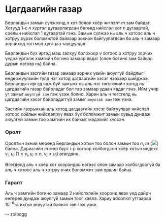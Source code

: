 Цагдаагийн газар
================
Берландын замын сүлжээнд $n$ хот болон хоёр чиглэлт $m$ зам байдаг. Хотууд $1$-с
$n$ хүртэл дугаарлагдсан бөгөөд нийслэл хот $n$ дугаартай, соёлын нийслэл $1$
дугаартай гэнэ. Замын сүлжээ нь аль ч хотоос аль ч хотруу хүрэх боломжтой
байхаар зохион байгуулагдсан ба аль ч замаар зорчиход тогтмол хугацаа
зарцуулдаг.

Берландын бүх иргэд маш залхуу болохоор $v$ хотоос $u$ хотруу зорчих үедээ
үргэлж хамгийн богино замаар явдаг (олон богино зам байвал дурын нэгээр нь)
байна.

Берландын засгийн газар замаар зорчих үеийн аюулгүй байдлыг өндөржүүлхийн тулд
нэг хотод цагдаагийн хэсэг нээхээр шийджээ. Берландын иргэд явж буй замынх нь
аль нэг төгсгөлийн хотод нь цагдаагийн газар байрладаг бол тэр замаар удаан
явдаг гэнэ. Ийм учир уг замыг `аюулгүй зам` гэж үзэж болно. Харин аль ч төгсгөлд
нь цагдаагийн хэсэг байрладаггүй замыг `аюултай зам` гэж үзнэ.

Засгийн газрынхан аль хотод цагдаагийн хэсэг байгуулвал нийслэл хотоос соёлын
нийслэлрүү явах бүх боломжит замын хувьд дундаж аюулгүй замын тоо хамгийн их
байхыг мэдэхийг хүссэн.


### Оролт
Оролтын эхний мөрөнд Берландын хотын тоо болон замын тоо $n$, $m$ (![][1])
байна. Дараагийн $m$ мөр бүрт $i$-р хотоор холбогдсон хоёр хотын индекс $v_i$,
$u_i$ ($1 ≤ v_i, u_i ≤ n$, $v_i ≠ u_i$) өгөгдөнө.

Өгөгдөлд аль ч хоёр хот хоорондоо нэгээс олон замаар холбогдоогүй ба аль ч
хотоос аль ч хотруу очих боломжит зам оршин байна.


### Гаралт
Аль ч хамгийн богино замаар 2 нийслэлийн хооронд явах үед дайрч өнгөрөх дундаж
аюулгүй замын тоог хэвлэ. Хариу абсолют утгаараа $10^{-6}$-с ихгүй зөрүүтэй
байвал зөв гэж үзнэ.

[1]: http://espresso.codeforces.com/830edae867a954b8b9fed8adb7a01c55020312a0.png

-- zoloogg
